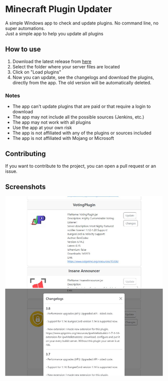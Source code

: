 # Minecraft Plugin Updater
A simple Windows app to check and update plugins. 
No command line, no super automations.  
Just a simple app to help you update all plugins

## How to use
1. Download the latest release from [here](https://github.com/LucaFontanot/mc-plugin-updater/releases/tag/release)
2. Select the folder where your server files are located
3. Click on "Load plugins"
4. Now you can update, see the changelogs and download the plugins, directly from the app. The old version will be automatically deleted.

### Notes
- The app can't update plugins that are paid or that require a login to download
- The app may not include all the possible sources (Jenkins, etc.)
- The app may not work with all plugins
- Use the app at your own risk
- The app is not affiliated with any of the plugins or sources included
- The app is not affiliated with Mojang or Microsoft

## Contributing
If you want to contribute to the project, you can open a pull request or an issue.

## Screenshots

![Screenshot 1](https://github.com/LucaFontanot/mc-plugin-updater/blob/master/screenshots/01.JPG?raw=true)
![Screenshot 2](https://github.com/LucaFontanot/mc-plugin-updater/blob/master/screenshots/02.JPG?raw=true)